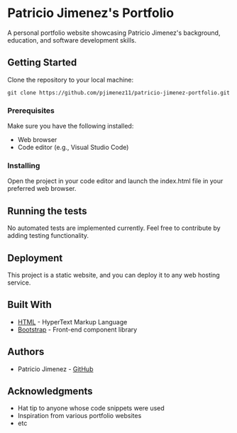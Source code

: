# Patricio Jimenez's Portfolio

A personal portfolio website showcasing Patricio Jimenez's background, education, and software development skills.

## Getting Started

Clone the repository to your local machine:

```
git clone https://github.com/pjimenez11/patricio-jimenez-portfolio.git
```

### Prerequisites

Make sure you have the following installed:

* Web browser
* Code editor (e.g., Visual Studio Code)

### Installing

Open the project in your code editor and launch the index.html file in your preferred web browser.

## Running the tests

No automated tests are implemented currently. Feel free to contribute by adding testing functionality.

## Deployment

This project is a static website, and you can deploy it to any web hosting service.

## Built With

* [HTML](https://developer.mozilla.org/en-US/docs/Web/HTML) - HyperText Markup Language
* [Bootstrap](https://getbootstrap.com/) - Front-end component library

## Authors

* Patricio Jimenez - [GitHub](https://github.com/pjimenez11)

## Acknowledgments

* Hat tip to anyone whose code snippets were used
* Inspiration from various portfolio websites
* etc
